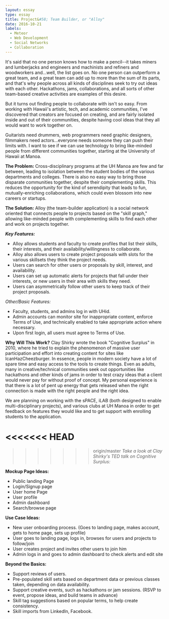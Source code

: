 ```yaml
---
layout: essay
type: essay
title: Project&#58; Team Builder, or "Alloy"
date: 2016-10-21
labels:
  - Meteor
  - Web Development
  - Social Networks
  - Collaboration
---
```


It's said that no one person knows how to make a pencil--it takes miners and lumberjacks and engineers and machinists and refiners and woodworkers and...well, the list goes on. No one person can outperform a great team, and a great team can add up to more than the sum of its parts, and that's why people across all kinds of disciplines seek to try out ideas with each other. Hackathons, jams, collaborations, and all sorts of other team-based creative activities are examples of this desire.

But it turns out finding people to collaborate with isn't so easy. From working with Hawaii's artistic, tech, and academic communities, I've discovered that creators are focused on creating, and are fairly isolated inside and out of their communities, despite having cool ideas that they all would want to work together on.

Guitarists need drummers, web programmers need graphic designers, filmmakers need actors...everyone needs someone they can push their limits with. I want to see if we can use technology to bring like-minded people from different communities together, starting at the University of Hawaii at Manoa.

**The Problem:** Cross-disciplinary programs at the UH Manoa are few and far between, leading to isolation between the student bodies of the various departments and colleges. There is also no easy way to bring those disparate communities together, despite their complementing skills. This reduces the opportunity for the kind of serendipity that leads to fun, mutually-enriching collaborations, which could even blossom into new careers or startups.

**The Solution:** Alloy (the team-builder application) is a social network oriented that connects people to projects based on the "skill graph," allowing like-minded people with complementing skills to find each other and work on projects together.

***Key Features:***
- Alloy allows students and faculty to create profiles that list their skills, their interests, and their availability/willingness to collaborate.
- Alloy also allows users to create project proposals with slots for the various skillsets they think the project needs.
- Users can search for other users or proposals by skill, interest, and availability.
- Users can set up automatic alerts for projects that fall under their interests, or new users in their area with skills they need.
- Users can asymmetrically follow other users to keep track of their project proposals.

*Other/Basic Features:*
- Faculty, students, and admins log in with UHid.
- Admin accounts can monitor site for inappropriate content, enforce Terms of Use, and technically enabled to take appropriate action where necessary.
- Upon first login, all users must agree to Terms of Use.

**Why Will This Work?**
Clay Shirky wrote the book "Cognitive Surplus" in 2010, where he tried to explain the phenomenon of massive user participation and effort into creating content for sites like IcanHazCheezburger. In essence, people in modern society have a lot of spare time and easy access to the tools to create things. Even as adults, many in creative/technical communities seek out opportunities like hackathons and other kinds of jams in order to test crazy ideas that a client would never pay for without proof of concept. My personal experience is that there is a lot of pent up energy that gets released when the right connection is made with the right people and the right idea.

We are planning on working with the sPACE, iLAB (both designed to enable multi-disciplinary projects), and various clubs at UH Manoa in order to get feedback on features they would like and to get support with enrolling students to the application.

<<<<<<< HEAD
=======

>>>>>>> origin/master
*Take a look at Clay Shirky's TED talk on Cognitive Surplus:*
<div class="ui embed" data-source="youtube" data-id="qu7ZpWecIS8">
</div>



**Mockup Page Ideas:**
- Public landing Page
- Login/Signup page
- User home Page
- User profile
- Admin dashboard
- Search/browse page

**Use Case Ideas:**
- New user onboarding process. (Goes to landing page, makes account, gets to home page, sets up profile)
- User goes to landing page, logs in, browses for users and projects to follow/join
- User creates project and invites other users to join him
- Admin logs in and goes to admin dashboard to check alerts and edit site

**Beyond the Basics:**
- Support reviews of users.
- Pre-populated skill sets based on department data or previous classes taken, depending on data availability.
- Support creative events, such as hackathons or jam sessions. (RSVP to event, propose ideas, and build teams in advance)
- Skill tag suggestions based on popular terms, to help create consistency.
- Skill imports from LinkedIn, Facebook.
